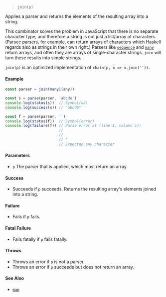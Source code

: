 <!--
 Copyright (c) 2020 Thomas J. Otterson
 
 This software is released under the MIT License.
 https://opensource.org/licenses/MIT
-->

> `join(p)`

Applies a parser and returns the elements of the resulting array into a string.

This combinator solves the problem in JavaScript that there is no separate character type, and therefore a string is not just a list/array of characters. (Parsec parsers, for example, can return arrays of characters which Haskell regards also as strings in their own right.) Parsers like [`sequence`](sequence.md) and [`many`](many.md) return arrays, and often they are arrays of single-character strings. `join` will turn these results into simple strings.

`join(p)` is an optimized implementation of `chain(p, x => x.join(''))`.

#### Example

```javascript
const parser = join(many1(any))

const s = parse(parser, 'abcde')
console.log(status(s))  // Symbol(ok)
console.log(success(s)) // "abcde"

const f = parse(parser, '')
console.log(status(f))  // Symbol(error)
console.log(failure(f)) // Parse error at (line 1, column 1):
                        //
                        // 
                        // ^
                        // Expected any character
```

#### Parameters

* `p` The parser that is applied, which must return an array.

#### Success

* Succeeds if `p` succeeds. Returns the resulting array's elements joined into a string.

#### Failure

* Fails if `p` fails.

#### Fatal Failure

* Fails fatally if `p` fails fatally.

#### Throws

* Throws an error if `p` is not a parser.
* Throws an error if `p` succeeds but does not return an array.

#### See Also

* [`map`](map.md)